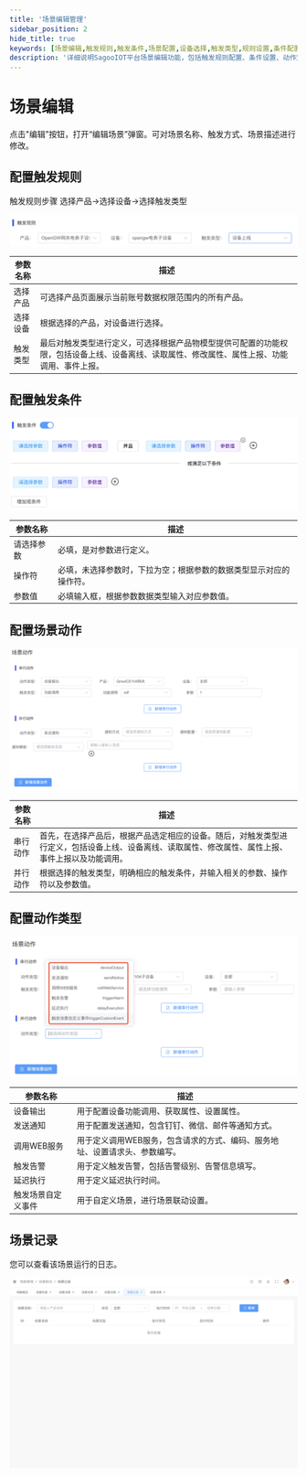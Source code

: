 ```yaml
---
title: '场景编辑管理'
sidebar_position: 2
hide_title: true
keywords: [场景编辑,触发规则,触发条件,场景配置,设备选择,触发类型,规则设置,条件配置,场景动作,执行配置]
description: '详细说明SagooIOT平台场景编辑功能，包括触发规则配置、条件设置、动作定义等完整的场景管理流程。'
---
```


# 场景编辑

点击"编辑”按钮，打开“编辑场景”弹窗。可对场景名称、触发方式、场景描述进行修改。


## 配置触发规则

触发规则步骤 选择产品->选择设备->选择触发类型

![img](../imgs/scene/trigger.png)

| 参数名称 | 描述                                                         |
| -------- | ------------------------------------------------------------ |
| 选择产品 | 可选择产品页面展示当前账号数据权限范围内的所有产品。         |
| 选择设备 | 根据选择的产品，对设备进行选择。                             |
| 触发类型 | 最后对触发类型进行定义，可选择根据产品物模型提供可配置的功能权限，包括设备上线、设备离线、读取属性、修改属性、属性上报、功能调用、事件上报。 |

## 配置触发条件

![img](../imgs/scene/conditions.png)

| 参数名称   | 描述                                                         |
| ---------- | ------------------------------------------------------------ |
| 请选择参数 | 必填，是对参数进行定义。                                     |
| 操作符     | 必填，未选择参数时，下拉为空；根据参数的数据类型显示对应的操作符。 |
| 参数值     | 必填输入框，根据参数数据类型输入对应参数值。                 |

## 配置场景动作

![img](../imgs/scene/actions.png)

| 参数名称 | 描述                                                         |
| -------- | ------------------------------------------------------------ |
| 串行动作 | 首先，在选择产品后，根据产品选定相应的设备。随后，对触发类型进行定义，包括设备上线、设备离线、读取属性、修改属性、属性上报、事件上报以及功能调用。 |
| 并行动作 | 根据选择的触发类型，明确相应的触发条件，并输入相关的参数、操作符以及参数值。 |

## 配置动作类型

![img](../imgs/scene/actiontype.png)

| 参数名称           | 描述                                                         |
| ------------------ | ------------------------------------------------------------ |
| 设备输出           | 用于配置设备功能调用、获取属性、设置属性。                   |
| 发送通知           | 用于配置发送通知，包含钉钉、微信、邮件等通知方式。           |
| 调用WEB服务        | 用于定义调用WEB服务，包含请求的方式、编码、服务地址、设置请求头、参数编写。 |
| 触发告警           | 用于定义触发告警，包括告警级别、告警信息填写。               |
| 延迟执行           | 用于定义延迟执行时间。                                       |
| 触发场景自定义事件 | 用于自定义场景，进行场景联动设置。                           |

## 场景记录

您可以查看该场景运行的日志。

![img](../imgs/scene/recording.png)

